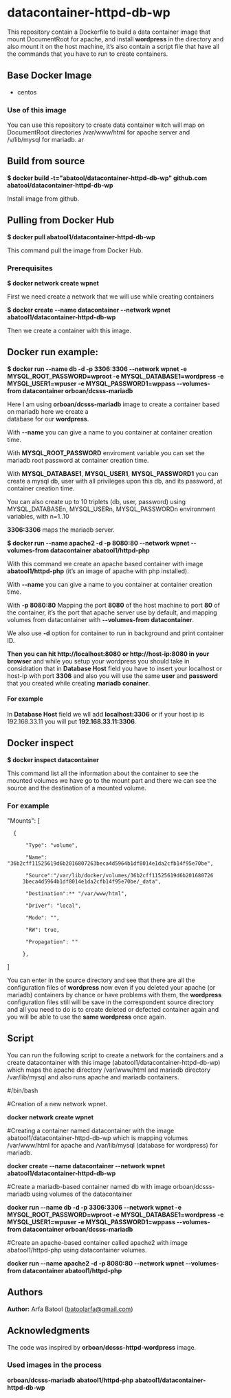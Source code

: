 # datacontainer-httpd-db-wp
This repository contain a Dockerfile to build a data container image that mount DocumentRoot for apache, and install **wordpress** in the directory and also mount it on the host machine, it’s also contain a script file that have all the commands that you have to run to create containers. 

## Base Docker Image
* centos

### Use of this image

You can use this repository to create data container witch will map on DocumentRoot directories /var/www/html for apache server and /v/lib/mysql for mariadb.
ar
## Build from source

**$ docker build -t="abatool/datacontainer-httpd-db-wp" github.com abatool/datacontainer-httpd-db-wp**

Install image from github.

## Pulling from Docker Hub

**$ docker pull abatool1/datacontainer-httpd-db-wp**

This command pull the image from Docker Hub.

### Prerequisites 

**$ docker network create wpnet**
 
First we need create a network that we will use while creating containers

**$ docker create --name datacontainer --network wpnet abatool1/datacontainer-httpd-db-wp**

Then we create a container with this image.

## Docker run example:

**$ docker run --name db -d -p 3306:3306 --network wpnet -e MYSQL_ROOT_PASSWORD=wproot -e MYSQL_DATABASE1=wordpress -e MYSQL_USER1=wpuser -e MYSQL_PASSWORD1=wppass --volumes-from datacontainer orboan/dcsss-mariadb**

Here I am using **orboan/dcsss-mariadb** image to create a container based on mariadb here we create a     
database for our **wordpress**.

With **--name** you can give a name to you container at container creation time.

With **MYSQL_ROOT_PASSWORD** enviroment variable you can set the mariadb root password at container creation time.

With **MYSQL_DATABASE1**, **MYSQL_USER1**, **MYSQL_PASSWORD1** you can create a mysql db, user with all privileges upon this db, and its password, at container creation time.

You can also create up to 10 triplets (db, user, password) using MYSQL_DATABASEn, MYSQL_USERn, MYSQL_PASSWORDn environment variables, with n=1..10

**3306:3306** maps the mariadb server. 

**$ docker run --name apache2 -d -p 8080:80 --network wpnet --volumes-from datacontainer abatool1/httpd-php**

With this command we create an apache based container with image **abatool1/httpd-php** (it’s an image of apache with php installed). 

With **--name** you can give a name to you container at container creation time. 

With **-p 8080:80** Mapping the port **8080** of the host machine to port **80** of the container, it’s the port that apache server use by default, and mapping volumes from datacontainer with **--volumes-from datacontainer**.

We also use **-d** option for container to run in background and print container ID.

**Then you can hit http://localhost:8080 or http://host-ip:8080 in your browser** and while you setup your wordpress you should take in considration that in **__Database Host__** field you have to insert your localhost or host-ip with port **3306** and also you will use the same **user** and **password** that you created while creating **mariadb conainer**.

#### For example
In **__Database Host__** field we wll add **localhost:3306** or if your host ip is 192.168.33.11 you will put **192.168.33.11:3306**.

## Docker inspect

**$ docker inspect datacontainer**

This command list all the information about the container to see the mounted volumes we have go to the mount part and there we can see the source and the destination of a mounted volume.

### For example

  "Mounts": [
   
      {

          "Type": "volume",
       
          "Name": "36b2cff11525619d6b2016807263beca4d5964b1df8014e1da2cfb14f95e70be",
        
          "Source":"/var/lib/docker/volumes/36b2cff11525619d6b201680726
         3beca4d5964b1df8014e1da2cfb14f95e70be/_data",
         
          "Destination":** "/var/www/html",
          
          "Driver": "local",
        
          "Mode": "",
         
          "RW": true,
          
          "Propagation": ""
           
         },
   ]

You can enter in the source directory and see that there are all the configuration files of **wordpress** now even if you deleted  your apache (or mariadb)  containers by chance or have problems with them, the **wordpress** configuration files still will be  save in the correspondent source directory and all you need to do is to create deleted or defected container again and you will be able to use the **same wordpress** once again.

## Script

You can run the following script to create a network for the containers and a create datacontainer with this image (abatool1/datacontainer-httpd-db-wp) which maps the apache directory /var/www/html and mariadb directory /var/lib/mysql and also runs apache and mariadb containers.


#/bin/bash

#Creation of a new network wpnet.

**docker network create wpnet**

#Creating a container named datacontainer with the image abatool1/datacontainer-httpd-db-wp which is mapping volumes /var/www/html for apache and /var/lib/mysql (database for wordpress) for mariadb.

**docker create --name datacontainer --network wpnet abatool1/datacontainer-httpd-db-wp**

#Create a mariadb-based container named db with image orboan/dcsss-mariadb using volumes of the datacontainer

**docker run --name db -d -p 3306:3306 --network wpnet -e MYSQL_ROOT_PASSWORD=wproot -e MYSQL_DATABASE1=wordpress -e MYSQL_USER1=wpuser -e MYSQL_PASSWORD1=wppass --volumes-from datacontainer orboan/dcsss-mariadb**

#Create an apache-based container called apache2 with image abatool1/httpd-php using datacontainer volumes.

**docker run --name apache2 -d -p 8080:80 --network wpnet --volumes-from datacontainer abatool1/httpd-php**

## Authors
**Author:** Arfa Batool (batoolarfa@gmail.com)

## Acknowledgments
The code was inspired by **orboan/dcsss-httpd-wordpress** image.

### Used images in the process
**orboan/dcsss-mariadb**
**abatool1/httpd-php**
**abatool1/datacontainer-httpd-db-wp**


